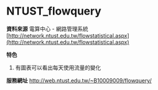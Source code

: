 NTUST_flowquery
===============

**資料來源**
電算中心 - 網路管理系統 [http://network.ntust.edu.tw/flowstatistical.aspx](http://network.ntust.edu.tw/flowstatistical.aspx)

**特色**
 1. 有圖表可以看出每天使用流量的變化
 
**服務網址**
http://web.ntust.edu.tw/~B10009009/flowquery/
